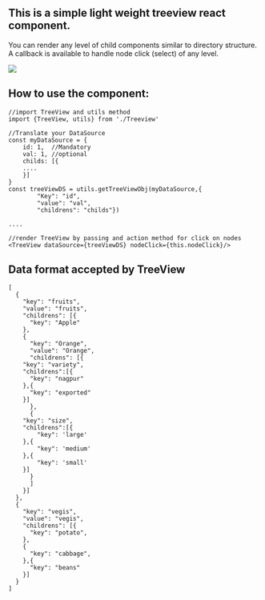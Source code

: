## This is a simple light weight treeview react component. 

You can render any level of child components similar to directory structure. A callback is available to handle node click (select) of any level. 

![](http://imgur.com/gBU2bGV.png)

## How to use the component:

	//import TreeView and utils method
	import {TreeView, utils} from './Treeview'
	
	//Translate your DataSource
	const myDataSource = {
		id: 1,	//Mandatory
		val: 1, //optional
		childs: [{
		....
		}]
	}
	const treeViewDS = utils.getTreeViewObj(myDataSource,{
			"Key": "id",
			"value": "val",
			"childrens": "childs"})

	....

	//render TreeView by passing and action method for click on nodes
	<TreeView dataSource={treeViewDS} nodeClick={this.nodeClick}/>


## Data format accepted by TreeView
	[
	  {
	    "key": "fruits",
	    "value": "fruits",
	    "childrens": [{
	      "key": "Apple"
	    },
	    {
	      "key": "Orange",
	      "value": "Orange",
	      "childrens": [{
		"key": "variety",
		"childrens":[{
		  "key": "nagpur"
		},{
		  "key": "exported"
		}]
	      },
	      {
		"key": "size",
		"childrens":[{
			"key": 'large'
		},{
			"key": 'medium'
		},{
			"key": 'small'
		}]
	      }
	      ]
	    }]
	  },
	  {
	    "key": "vegis",
	    "value": "vegis",
	    "childrens": [{
	      "key": "potato",
	    },
	    {
	      "key": "cabbage",
	    },{
	      "key": "beans"
	    }]
	  }
	]


